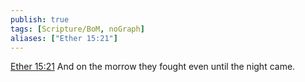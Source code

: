 ```yaml
---
publish: true
tags: [Scripture/BoM, noGraph]
aliases: ["Ether 15:21"]
---
```

[Ether 15:21](https://churchofjesuschrist.org/study/scriptures/bofm/ether/15?lang=eng&id=p21#p21) And on the morrow they fought even until the night came.
